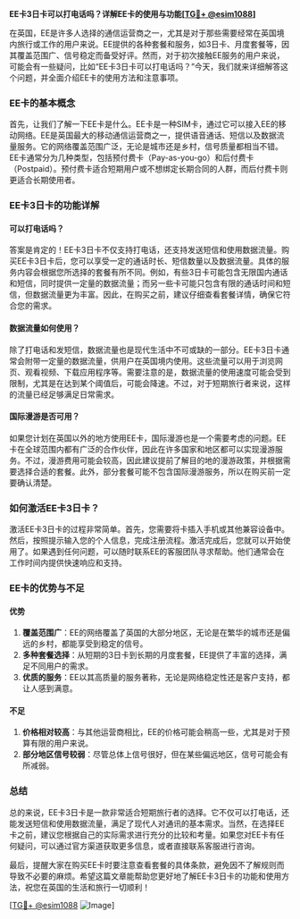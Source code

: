**EE卡3日卡可以打电话吗？详解EE卡的使用与功能[[TG💪+ @esim1088](https://t.me/s/esim1088)]**

在英国，EE是许多人选择的通信运营商之一，尤其是对于那些需要经常在英国境内旅行或工作的用户来说。EE提供的各种套餐和服务，如3日卡、月度套餐等，因其覆盖范围广、信号稳定而备受好评。然而，对于初次接触EE服务的用户来说，可能会有一些疑问，比如“EE卡3日卡可以打电话吗？”今天，我们就来详细解答这个问题，并全面介绍EE卡的使用方法和注意事项。

### EE卡的基本概念

首先，让我们了解一下EE卡是什么。EE卡是一种SIM卡，通过它可以接入EE的移动网络。EE是英国最大的移动通信运营商之一，提供语音通话、短信以及数据流量服务。它的网络覆盖范围广泛，无论是城市还是乡村，信号质量都相当不错。EE卡通常分为几种类型，包括预付费卡（Pay-as-you-go）和后付费卡（Postpaid）。预付费卡适合短期用户或不想绑定长期合同的人群，而后付费卡则更适合长期使用者。

### EE卡3日卡的功能详解

#### 可以打电话吗？

答案是肯定的！EE卡3日卡不仅支持打电话，还支持发送短信和使用数据流量。购买EE卡3日卡后，您可以享受一定的通话时长、短信数量以及数据流量。具体的服务内容会根据您所选择的套餐有所不同。例如，有些3日卡可能包含无限国内通话和短信，同时提供一定量的数据流量；而另一些卡可能只包含有限的通话时间和短信，但数据流量更为丰富。因此，在购买之前，建议仔细查看套餐详情，确保它符合您的需求。

#### 数据流量如何使用？

除了打电话和发短信，数据流量也是现代生活中不可或缺的一部分。EE卡3日卡通常会附带一定量的数据流量，供用户在英国境内使用。这些流量可以用于浏览网页、观看视频、下载应用程序等。需要注意的是，数据流量的使用速度可能会受到限制，尤其是在达到某个阈值后，可能会降速。不过，对于短期旅行者来说，这样的流量已经足够满足日常需求。

#### 国际漫游是否可用？

如果您计划在英国以外的地方使用EE卡，国际漫游也是一个需要考虑的问题。EE卡在全球范围内都有广泛的合作伙伴，因此在许多国家和地区都可以实现漫游服务。不过，漫游费用可能会较高，因此建议提前了解目的地的漫游政策，并根据需要选择合适的套餐。此外，部分套餐可能不包含国际漫游服务，所以在购买前一定要确认清楚。

### 如何激活EE卡3日卡？

激活EE卡3日卡的过程非常简单。首先，您需要将卡插入手机或其他兼容设备中。然后，按照提示输入您的个人信息，完成注册流程。激活完成后，您就可以开始使用了。如果遇到任何问题，可以随时联系EE的客服团队寻求帮助。他们通常会在工作时间内提供快速响应和支持。

### EE卡的优势与不足

#### 优势

1. **覆盖范围广**：EE的网络覆盖了英国的大部分地区，无论是在繁华的城市还是偏远的乡村，都能享受到稳定的信号。
2. **多种套餐选择**：从短期的3日卡到长期的月度套餐，EE提供了丰富的选择，满足不同用户的需求。
3. **优质的服务**：EE以其高质量的服务著称，无论是网络稳定性还是客户支持，都让人感到满意。

#### 不足

1. **价格相对较高**：与其他运营商相比，EE的价格可能会稍高一些，尤其是对于预算有限的用户来说。
2. **部分地区信号较弱**：尽管总体上信号很好，但在某些偏远地区，信号可能会有所减弱。

### 总结

总的来说，EE卡3日卡是一款非常适合短期旅行者的选择。它不仅可以打电话，还能发送短信和使用数据流量，满足了现代人对通讯的基本需求。当然，在选择EE卡之前，建议您根据自己的实际需求进行充分的比较和考量。如果您对EE卡有任何疑问，可以通过官方渠道获取更多信息，或者直接联系客服进行咨询。

最后，提醒大家在购买EE卡时要注意查看套餐的具体条款，避免因不了解规则而导致不必要的麻烦。希望这篇文章能帮助您更好地了解EE卡3日卡的功能和使用方法，祝您在英国的生活和旅行一切顺利！

[[TG💪+ @esim1088](https://t.me/s/esim1088) ![Image](https://i.postimg.cc/4NQfJmqS/Snipaste-2025-05-13-00-14-12.png)]